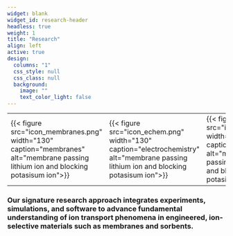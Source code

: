```yaml
---
widget: blank
widget_id: research-header
headless: true
weight: 1
title: "Research"
align: left
active: true
design:
  columns: "1"
  css_style: null
  css_class: null
  background:
    image: ""
    text_color_light: false
---
```

<!-- {{< figure src="kingsbury_lab_logo.png" height="80" alt="kingsbury lab logo">}} -->

<table  cellpadding="15" style="margin:auto">
	<tbody>
		<tr class="text-align:center">
			<td class="text-align:center">{{< figure src="icon_membranes.png" width="130" caption="membranes" alt="membrane passing lithium ion and blocking potasisum ion">}}</td>
			<td class="text-align:center">
{{< figure src="icon_echem.png" width="130" caption="electrochemistry" alt="membrane passing lithium ion and blocking potasisum ion">}}</td>
			<td class="text-align:center">{{< figure src="icon_dft.png" width="130" caption="simulations" alt="membrane passing lithium ion and blocking potasisum ion">}}</td>
			<td class="text-align:center">
{{< figure src="icon_python.png" width="130" caption="software" alt="membrane passing lithium ion and blocking potasisum ion">}}</td>
		</tr>
	</tbody>
</table>


### Our signature research approach integrates experiments, simulations, and software to advance fundamental understanding of ion transport phenomena in engineered, ion-selective materials such as membranes and sorbents.